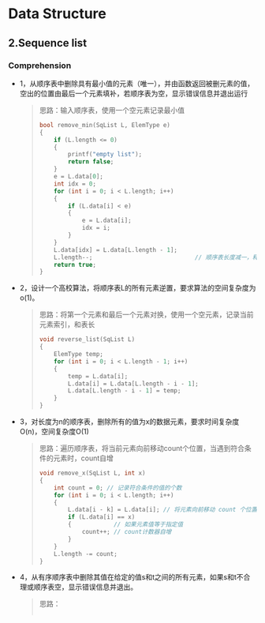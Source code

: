 # Data Structure

## 2.Sequence list

### Comprehension

* 1，从顺序表中删除具有最小值的元素（唯一），并由函数返回被删元素的值，空出的位置由最后一个元素填补，若顺序表为空，显示错误信息并退出运行

  > 思路：输入顺序表，使用一个空元素记录最小值
  >
  > ~~~c
  > bool remove_min(SqList L, ElemType e)
  > {
  >     if (L.length <= 0)
  >     {
  >         printf("empty list");
  >         return false;
  >     }
  >     e = L.data[0];
  >     int idx = 0;
  >     for (int i = 0; i < L.length; i++)
  >     {
  >         if (L.data[i] < e)
  >         {
  >             e = L.data[i];
  >             idx = i;
  >         }
  >     }
  >     L.data[idx] = L.data[L.length - 1];
  >     L.length--;								// 顺序表长度减一，释放最后一个元素
  >     return true;
  > }
  > ~~~

* 2，设计一个高校算法，将顺序表L的所有元素逆置，要求算法的空间复杂度为o(1)。

  > 思路：将第一个元素和最后一个元素对换，使用一个空元素，记录当前元素索引，和表长
  >
  > ~~~c
  > void reverse_list(SqList L)
  > {
  >     ElemType temp;
  >     for (int i = 0; i < L.length - 1; i++)
  >     {
  >         temp = L.data[i];
  >         L.data[i] = L.data[L.length - i - 1];
  >         L.data[L.length - i - 1] = temp;
  >     }
  > }
  > ~~~

* 3，对长度为n的顺序表，删除所有的值为x的数据元素，要求时间复杂度O(n)，空间复杂度O(1)

  > 思路：遍历顺序表，将当前元素向前移动count个位置，当遇到符合条件的元素时，count自增
  >
  > ~~~c
  > void remove_x(SqList L, int x)
  > {
  >     int count = 0; // 记录符合条件的值的个数
  >     for (int i = 0; i < L.length; i++)
  >     {
  >         L.data[i - k] = L.data[i]; // 将元素向前移动 count 个位置
  >         if (L.data[i] == x)
  >         {            // 如果元素值等于指定值
  >             count++; // count计数器自增
  >         }
  >     }
  >     L.length -= count;
  > }
  > ~~~

* 4，从有序顺序表中删除其值在给定的值s和t之间的所有元素，如果s和t不合理或顺序表空，显示错误信息并退出。

  > 思路：
  >
  > ~~~c
  > 
  > ~~~
  >
  > 